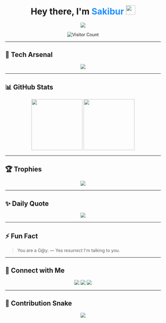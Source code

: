 <h1 align="center">Hey there, I'm <span style="color:#1E90FF;">Sakibur</span> <img src="https://media.giphy.com/media/hvRJCLFzcasrR4ia7z/giphy.gif" width="30px" /></h1>

<p align="center">
  <img src="https://readme-typing-svg.herokuapp.com/?lines=Hey!+I'm+Sakibur.;I'm+a+student+.;I+build,+debug+,+and+repeat!&center=true&width=500&height=45&color=1E90FF&vCenter=true">
</p>

<p align="center">
  <img src="https://komarev.com/ghpvc/?username=msrofficial&style=flat-square&color=1E90FF" alt="Visitor Count" />
</p>

---

## 🚀 Tech Arsenal

<p align="center">
  <img src="https://skillicons.dev/icons?i=c,cpp,java,python,bash,git,github,vscode,androidstudio,linux" />
</p>

---

## 📊 GitHub Stats

<p align="center">
  <img src="https://github-readme-stats.vercel.app/api?username=msrofficial&theme=blue-green&show_icons=true&hide_border=true&custom_title=Terminal+Stats" height="165" />
  <img src="https://github-readme-stats.vercel.app/api/top-langs/?username=msrofficial&layout=compact&theme=blue-green&hide_border=true" height="165" />
</p>

---

## 🏆 Trophies

<p align="center">
  <img src="https://github-profile-trophy.vercel.app/?username=msrofficial&theme=blue&margin-w=10&no-frame=true&title=Stars,Commits,Followers,Repositories,PullRequest,Issues" />
</p>

---

## ✨ Daily Quote

<p align="center">
  <img src="https://quotes-github-readme.vercel.app/api?type=horizontal&theme=dark" />
</p>

---

## ⚡ Fun Fact

> You are a G@y. — Yes *resurrect* I'm talking to you.

---

## 🔗 Connect with Me

<p align="center">
  <a href="https://msrsakibur.netlify.app" target="_blank"><img src="https://img.shields.io/badge/MyWebsite-1E90FF?style=for-the-badge&logo=google-chrome&logoColor=white" /></a>
  <a href="https://facebook.com/sakibur.msr" target="_blank"><img src="https://img.shields.io/badge/Facebook-1877F2?style=for-the-badge&logo=facebook&logoColor=white" /></a>
  <a href="https://github.com/msrofficial" target="_blank"><img src="https://img.shields.io/badge/GitHub-1E90FF?style=for-the-badge&logo=github&logoColor=white" /></a>
</p>

---

## 🐍 Contribution Snake

<p align="center">
  <img src="https://raw.githubusercontent.com/msrofficial/msrofficial/output/github-contribution-grid-snake-dark.svg" />
</p>
